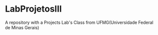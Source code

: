 # LabProjetosIII
A repository with a Projects Lab's Class from UFMG(Universidade Federal de Minas Gerais)
